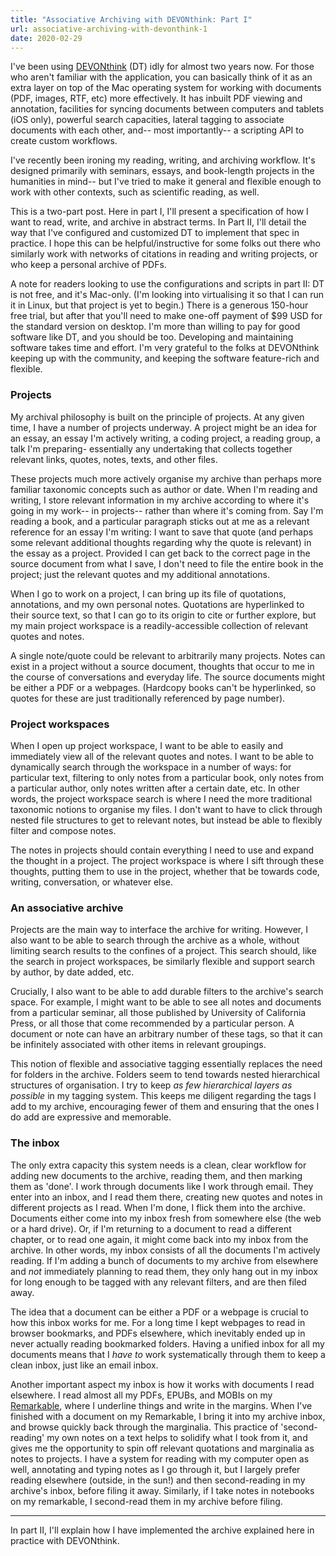 ```yaml
---
title: "Associative Archiving with DEVONthink: Part I"
url: associative-archiving-with-devonthink-1 
date: 2020-02-29
---
```

I've been using [DEVONthink](https://www.devontechnologies.com/apps/devonthink)
(DT) idly for almost two years now. For those who aren't familiar with the
application, you can basically think of it as an extra layer on top of the Mac
operating system for working with documents (PDF, images, RTF, etc) more
effectively. It has inbuilt PDF viewing and annotation, facilities for syncing
documents between computers and tablets (iOS only), powerful search capacities,
lateral tagging to associate documents with each other, and-- most
importantly-- a scripting API to create custom workflows.


I've recently been ironing my reading, writing, and archiving workflow.  It's
designed primarily with seminars, essays, and book-length projects in the
humanities in mind-- but I've tried to make it general and flexible enough to
work with other contexts, such as scientific reading, as well.

This is a two-part post. Here in part I, I'll present a specification of how
I want to read, write, and archive in abstract terms. In Part II, I'll detail
the way that I've configured and customized DT to implement that spec in
practice. I hope this can be helpful/instructive for some folks out there who
similarly work with networks of citations in reading and writing projects, or
who keep a personal archive of PDFs. 

A note for readers looking to use the configurations and scripts in part II: DT
is not free, and it's Mac-only. (I'm looking into virtualising it so that I can
run it in Linux, but that project is yet to begin.) There is a generous
150-hour free trial, but after that you'll need to make one-off payment of $99
USD for the standard version on desktop.  I'm more than willing to pay for good
software like DT, and you should be too.  Developing and maintaining software
takes time and effort. I'm very grateful to the folks at DEVONthink keeping up
with the community, and keeping the software feature-rich and flexible.

### Projects 

My archival philosophy is built on the principle of projects. At any given
time, I have a number of projects underway. A project might be an idea for an
essay, an essay I'm actively writing, a coding project, a reading group, a talk
I'm preparing- essentially any undertaking that collects together relevant
links, quotes, notes, texts, and other files. 

These projects much more actively organise my archive than perhaps more
familiar taxonomic concepts such as author or date. When I'm reading and
writing, I store relevant information in my archive according to where it's
going in my work-- in projects-- rather than where it's coming from. Say I'm
reading a book, and a particular paragraph sticks out at me as a relevant
reference for an essay I'm writing: I want to save that quote (and perhaps some
relevant additional thoughts regarding why the quote is relevant) in the essay
as a project. Provided I can get back to the correct page in the source
document from what I save, I don't need to file the entire book in the project;
just the relevant quotes and my additional annotations.

When I go to work on a project, I can bring up its file of quotations,
annotations, and my own personal notes. Quotations are hyperlinked to their
source text, so that I can go to its origin to cite or further explore, but my
main project workspace is a readily-accessible collection of relevant quotes
and notes.

A single note/quote could be relevant to arbitrarily many projects.  Notes can
exist in a project without a source document, thoughts that occur to me in the
course of conversations and everyday life. The source documents might be either
a PDF or a webpages. (Hardcopy books can't be hyperlinked, so quotes for these
are just traditionally referenced by page number).

### Project workspaces 

When I open up project workspace, I want to be able to easily and immediately
view all of the relevant quotes and notes. I want to be able to dynamically
search through the workspace in a number of ways: for particular text,
filtering to only notes from a particular book, only notes from a particular
author, only notes written after a certain date, etc. In other words, the
project workspace search is where I need the more traditional taxonomic notions
to organise my files. I don't want to have to click through nested file
structures to get to relevant notes, but instead be able to flexibly filter and
compose notes.

The notes in projects should contain everything I need to use and expand the
thought in a project. The project workspace is where I sift through these
thoughts, putting them to use in the project, whether that be towards code,
writing, conversation, or whatever else. 


### An associative archive 

Projects are the main way to interface the archive for writing. However, I also
want to be able to search through the archive as a whole, without limiting
search results to the confines of a project. This search should, like the
search in project workspaces, be similarly flexible and support search by
author, by date added, etc.

Crucially, I also want to be able to add durable filters to the archive's
search space. For example, I might want to be able to see all notes and
documents from a particular seminar, all those published by University of
California Press, or all those that come recommended by a particular person.
A document or note can have an arbitrary number of these tags, so that it can
be infinitely associated with other items in relevant groupings.

This notion of flexible and associative tagging essentially replaces the need
for folders in the archive. Folders seem to tend towards nested hierarchical
structures of organisation. I try to keep _as few hierarchical layers as
possible_ in my tagging system. This keeps me diligent regarding the tags I add
to my archive, encouraging fewer of them and ensuring that the ones I do add
are expressive and memorable. 

### The inbox 

The only extra capacity this system needs is a clean, clear workflow for adding
new documents to the archive, reading them, and then marking them as 'done'.
I work through documents like I work through email. They enter into an inbox,
and I read them there, creating new quotes and notes in different projects as
I read. When I'm done, I flick them into the archive. Documents either come
into my inbox fresh from somewhere else (the web or a hard drive). Or, if I'm
returning to a document to read a different chapter, or to read one again, it
might come back into my inbox from the archive. In other words, my inbox
consists of all the documents I'm actively reading. If I'm adding a bunch of
documents to my archive from elsewhere and _not_ immediately planning to read
them, they only hang out in my inbox for long enough to be tagged with any
relevant filters, and are then filed away. 


The idea that a document can be either a PDF or a webpage is crucial to how
this inbox works for me. For a long time I kept webpages to read in browser
bookmarks, and PDFs elsewhere, which inevitably ended up in never actually
reading bookmarked folders. Having a unified inbox for all my documents means
that I _have to_ work systematically through them to keep a clean inbox, just
like an email inbox.


Another important aspect my inbox is how it works with documents I read
elsewhere. I read almost all my PDFs, EPUBs, and MOBIs on my
[Remarkable](https://remarkable.com/), where I underline things and write in
the margins. When I've finished with a document on my Remarkable, I bring it
into my archive inbox, and browse quickly back through the marginalia. This
practice of 'second-reading' my own notes on a text helps to solidify what
I took from it, and gives me the opportunity to spin off relevant quotations
and marginalia as notes to projects. I have a system for reading with my
computer open as well, annotating and typing notes as I go through it, but
I largely prefer reading elsewhere (outside, in the sun!) and then
second-reading in my archive's inbox, before filing it away. Similarly, if
I take notes in notebooks on my remarkable, I second-read them in my archive
before filing.

---

In part II, I'll explain how I have implemented the archive explained here in
practice with DEVONthink.
